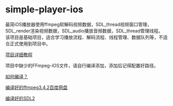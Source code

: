 # simple-player-ios

最简iOS播放器使用ffmpeg软解码视频数据，SDL_thread视频窗口管理，SDL_render渲染视频数据，SDL_audio播放音频数据，SDL_thread管理线程。
该项目是基础项目，适合学习播放流程、解码流程、线程管理、数据队列等，不适合正式使用到项目中。

[项目详细教程](https://www.jianshu.com/p/032b51a990dc)

项目中缺少的FFmpeg-iOS文件，请自行编译添加，添加后记得配置好路径。

[如何编译？](https://www.jianshu.com/p/4b832101f12b)

[编译好的ffmpeg3.4.2百度网盘](https://pan.baidu.com/s/1trrry0P4K13eXPac7lq0XQ)

[编译好的SDL2](https://gitee.com/PJStation/SDL2)



